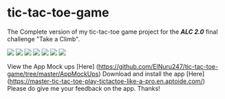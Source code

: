 # tic-tac-toe-game

The Complete version of my tic-tac-toe game project for the ***ALC 2.0*** final challenge "Take a Climb".

![](https://image.ibb.co/bBD3xp/screener_20180428_04_16_24.png)
![](https://image.ibb.co/eGdsq9/screener_20180424_10_48_22.png)
![](https://image.ibb.co/dFSkA9/screener_20180424_10_48_36.png)
![](https://image.ibb.co/gFEnOU/screener_20180428_04_14_20.png)
![](https://image.ibb.co/j7bCq9/screener_20180428_04_14_39.png)
![](https://image.ibb.co/iDNkA9/screener_20180428_04_15_00.png)
![](https://image.ibb.co/gStsq9/screener_20180428_04_15_19.png)

View the App Mock ups [Here] (https://github.com/ElNuru247/tic-tac-toe-game/tree/master/AppMockUps)
Download and install the app [Here] (https://master-tic-tac-toe-play-tictactoe-like-a-pro.en.aptoide.com/)
Please do give me your feedback on the app.
Thanks!
